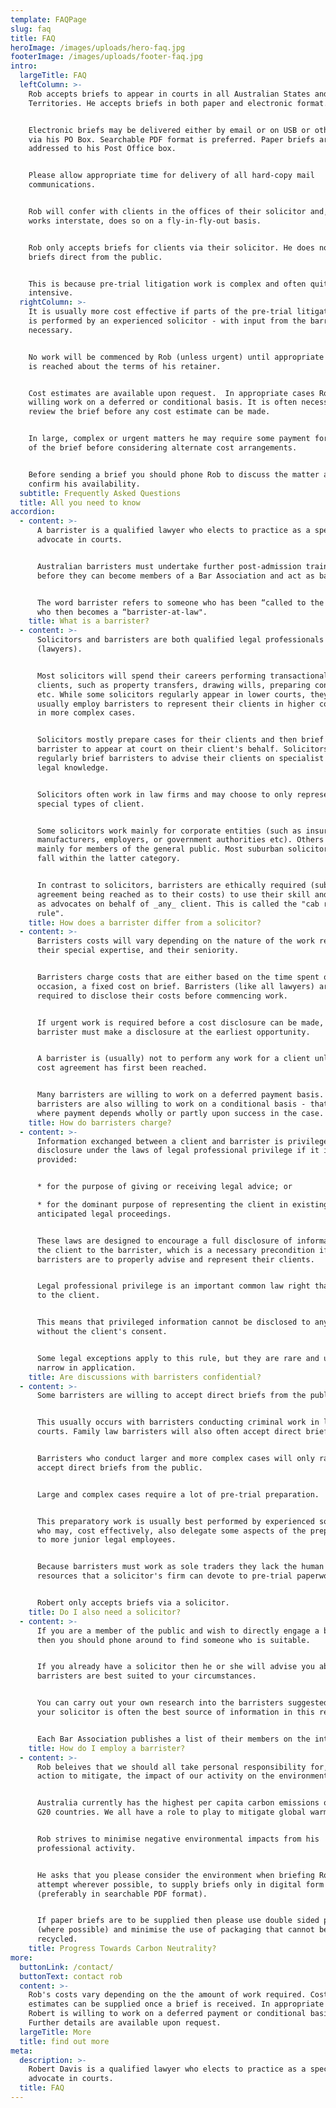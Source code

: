 ```yaml
---
template: FAQPage
slug: faq
title: FAQ
heroImage: /images/uploads/hero-faq.jpg
footerImage: /images/uploads/footer-faq.jpg
intro:
  largeTitle: FAQ
  leftColumn: >-
    Rob accepts briefs to appear in courts in all Australian States and
    Territories. He accepts briefs in both paper and electronic format.


    Electronic briefs may be delivered either by email or on USB or other media
    via his PO Box. Searchable PDF format is preferred. Paper briefs are to be
    addressed to his Post Office box.


    Please allow appropriate time for delivery of all hard-copy mail
    communications.


    Rob will confer with clients in the offices of their solicitor and, when he
    works interstate, does so on a fly-in-fly-out basis.


    Rob only accepts briefs for clients via their solicitor. He does not accept
    briefs direct from the public.


    This is because pre-trial litigation work is complex and often quite labour
    intensive.
  rightColumn: >-
    It is usually more cost effective if parts of the pre-trial litigation work
    is performed by an experienced solicitor - with input from the barrister if
    necessary.


    No work will be commenced by Rob (unless urgent) until appropriate agreement
    is reached about the terms of his retainer.


    Cost estimates are available upon request.  In appropriate cases Rob is
    willing work on a deferred or conditional basis. It is often necessary to
    review the brief before any cost estimate can be made.


    In large, complex or urgent matters he may require some payment for perusal
    of the brief before considering alternate cost arrangements.


    Before sending a brief you should phone Rob to discuss the matter and
    confirm his availability.
  subtitle: Frequently Asked Questions
  title: All you need to know
accordion:
  - content: >-
      A barrister is a qualified lawyer who elects to practice as a specialist
      advocate in courts.


      Australian barristers must undertake further post-admission training
      before they can become members of a Bar Association and act as barristers.


      The word barrister refers to someone who has been “called to the bar” and
      who then becomes a “barrister-at-law".
    title: What is a barrister?
  - content: >-
      Solicitors and barristers are both qualified legal professionals
      (lawyers).  


      Most solicitors will spend their careers performing transactional work for
      clients, such as property transfers, drawing wills, preparing contracts,
      etc. While some solicitors regularly appear in lower courts, they will
      usually employ barristers to represent their clients in higher courts or
      in more complex cases.


      Solicitors mostly prepare cases for their clients and then brief a
      barrister to appear at court on their client's behalf. Solicitors also
      regularly brief barristers to advise their clients on specialist areas of
      legal knowledge.


      Solicitors often work in law firms and may choose to only represent
      special types of client.


      Some solicitors work mainly for corporate entities (such as insurers,
      manufacturers, employers, or government authorities etc). Others will work
      mainly for members of the general public. Most suburban solicitors will
      fall within the latter category.


      In contrast to solicitors, barristers are ethically required (subject to
      agreement being reached as to their costs) to use their skill and training
      as advocates on behalf of _any_ client. This is called the "cab rank
      rule".
    title: How does a barrister differ from a solicitor?
  - content: >-
      Barristers costs will vary depending on the nature of the work required,
      their special expertise, and their seniority.


      Barristers charge costs that are either based on the time spent or, on
      occasion, a fixed cost on brief. Barristers (like all lawyers) are
      required to disclose their costs before commencing work.


      If urgent work is required before a cost disclosure can be made, then the
      barrister must make a disclosure at the earliest opportunity.


      A barrister is (usually) not to perform any work for a client unless a
      cost agreement has first been reached.


      Many barristers are willing to work on a deferred payment basis. Some
      barristers are also willing to work on a conditional basis - that is -
      where payment depends wholly or partly upon success in the case.
    title: How do barristers charge?
  - content: >-
      Information exchanged between a client and barrister is privileged from
      disclosure under the laws of legal professional privilege if it is
      provided:


      * for the purpose of giving or receiving legal advice; or 

      * for the dominant purpose of representing the client in existing or
      anticipated legal proceedings.


      These laws are designed to encourage a full disclosure of information by
      the client to the barrister, which is a necessary precondition if
      barristers are to properly advise and represent their clients.


      Legal professional privilege is an important common law right that belongs
      to the client. 


      This means that privileged information cannot be disclosed to any person
      without the client's consent.


      Some legal exceptions apply to this rule, but they are rare and usually
      narrow in application.
    title: Are discussions with barristers confidential?
  - content: >-
      Some barristers are willing to accept direct briefs from the public.


      This usually occurs with barristers conducting criminal work in lower
      courts. Family law barristers will also often accept direct briefs.


      Barristers who conduct larger and more complex cases will only rarely
      accept direct briefs from the public.


      Large and complex cases require a lot of pre-trial preparation.


      This preparatory work is usually best performed by experienced solicitors
      who may, cost effectively, also delegate some aspects of the preparation
      to more junior legal employees.


      Because barristers must work as sole traders they lack the human and other
      resources that a solicitor's firm can devote to pre-trial paperwork.


      Robert only accepts briefs via a solicitor.
    title: Do I also need a solicitor?
  - content: >-
      If you are a member of the public and wish to directly engage a barrister
      then you should phone around to find someone who is suitable.


      If you already have a solicitor then he or she will advise you about which
      barristers are best suited to your circumstances.


      You can carry out your own research into the barristers suggested, but
      your solicitor is often the best source of information in this regard.


      Each Bar Association publishes a list of their members on the internet.
    title: How do I employ a barrister?
  - content: >-
      Rob beleives that we should all take personal responsibility for, and
      action to mitigate, the impact of our activity on the environment. 


      Australia currently has the highest per capita carbon emissions of all the
      G20 countries. We all have a role to play to mitigate global warming. 


      Rob strives to minimise negative environmental impacts from his
      professional activity.


      He asks that you please consider the environment when briefing Rob, and
      attempt wherever possible, to supply briefs only in digital form
      (preferably in searchable PDF format).


      If paper briefs are to be supplied then please use double sided printing
      (where possible) and minimise the use of packaging that cannot be
      recycled.
    title: Progress Towards Carbon Neutrality?
more:
  buttonLink: /contact/
  buttonText: contact rob
  content: >-
    Rob's costs vary depending on the the amount of work required. Cost
    estimates can be supplied once a brief is received. In appropriate cases
    Robert is willing to work on a deferred payment or conditional basis.
    Further details are available upon request.
  largeTitle: More
  title: find out more
meta:
  description: >-
    Robert Davis is a qualified lawyer who elects to practice as a specialist
    advocate in courts.
  title: FAQ
---
```


